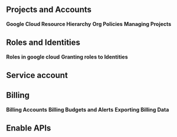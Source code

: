 ## Projects and Accounts
**Google Cloud Resource Hierarchy**
**Org Policies**
**Managing Projects**

## Roles and Identities
**Roles in google cloud**
**Granting roles to Identities**

## Service account

## Billing
**Billing Accounts**
**Billing Budgets and Alerts**
**Exporting Billing Data**

## Enable APIs
